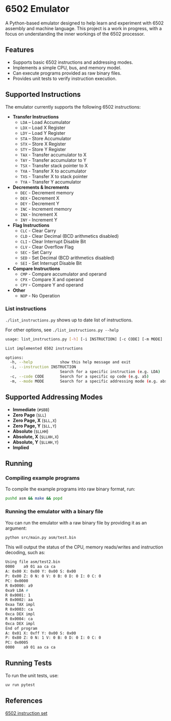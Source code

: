 # 6502 Emulator

A Python-based emulator designed to help learn and experiment with 6502 assembly and machine language. This project is a work in progress, with a focus on understanding the inner workings of the 6502 processor.

## Features

- Supports basic 6502 instructions and addressing modes.
- Implements a simple CPU, bus, and memory model.
- Can execute programs provided as raw binary files.
- Provides unit tests to verify instruction execution.

## Supported Instructions

The emulator currently supports the following 6502 instructions:

- **Transfer Instructions**
  - `LDA` – Load Accumulator
  - `LDX` – Load X Register
  - `LDY` – Load Y Register
  - `STA` – Store Accumulator
  - `STX` – Store X Register
  - `STY` – Store Y Register
  - `TAX` - Transfer accumulator to X
  - `TAY` - Transfer accumulator to Y
  - `TSX` - Transfer stack pointer to X
  - `TXA` - Transfer X to accumulator
  - `TXS` - Transfer X to stack pointer
  - `TYA` - Transfer Y accumulator
- **Decrements & Increments**
  - `DEC` - Decrement memory
  - `DEX` - Decrement X
  - `DEY` - Decrement Y
  - `INC` - Increment memory
  - `INX` - Increment X
  - `INY` - Increment Y
- **Flag Instructions**
  - `CLC` - Clear Carry
  - `CLD` - Clear Decimal (BCD arithmetics disabled)
  - `CLI` - Clear Interrupt Disable Bit
  - `CLV` - Clear Overflow Flag
  - `SEC` - Set Carry
  - `SED` - Set Decimal (BCD arithmetics disabled)
  - `SEI` - Set Interrupt Disable Bit
- **Compare Instructions**
  - `CMP` - Compare accumulator and operand
  - `CPX` - Compare X and operand
  - `CPY` - Compare Y and operand
- **Other**
  - `NOP` - No Operation

### List instructions

```./list_instructions.py``` shows up to date list of instructions.

For other options, see ```./list_instructions.py --help```

```sh
usage: list_instructions.py [-h] [-i INSTRUCTION] [-c CODE] [-m MODE]

List implemented 6502 instructions

options:
  -h, --help            show this help message and exit
  -i, --instruction INSTRUCTION
                        Search for a specific instruction (e.g. LDA)
  -c, --code CODE       Search for a specific op code (e.g. a5)
  -m, --mode MODE       Search for a specific addressing mode (e.g. abs)
```


## Supported Addressing Modes

- **Immediate** (`#$BB`)
- **Zero Page** (`$LL`)
- **Zero Page, X** (`$LL,X`)
- **Zero Page, Y** (`$LL,Y`)
- **Absolute** (`$LLHH`)
- **Absolute, X** (`$LLHH,X`)
- **Absolute, Y** (`$LLHH,Y`)
- **Implied**

## Running

### Compiling example programs

To compile the example programs into raw binary format, run:

```sh
pushd asm && make && popd
```

### Running the emulator with a binary file

You can run the emulator with a raw binary file by providing it as an argument:

```sh
python src/main.py asm/test.bin
```

This will output the status of the CPU, memory reads/writes and instruction decoding, such as:

```sh
Using file asm/test2.bin
0000    a9 01 aa ca ca
A: 0x00 X: 0x00 Y: 0x00 S: 0x00
P: 0x00 Z: 0 N: 0 V: 0 B: 0 D: 0 I: 0 C: 0
PC: 0x0000
R 0x0000: a9
0xa9 LDA #
R 0x0001: 1
R 0x0002: aa
0xaa TAX impl
R 0x0003: ca
0xca DEX impl
R 0x0004: ca
0xca DEX impl
End of program
A: 0x01 X: 0xff Y: 0x00 S: 0x00
P: 0x80 Z: 0 N: 1 V: 0 B: 0 D: 0 I: 0 C: 0
PC: 0x0005
0000    a9 01 aa ca ca
```

## Running Tests

To run the unit tests, use:

```sh
uv run pytest
```

## References

[6502 instruction set](https://www.masswerk.at/6502/6502_instruction_set.html#STA)